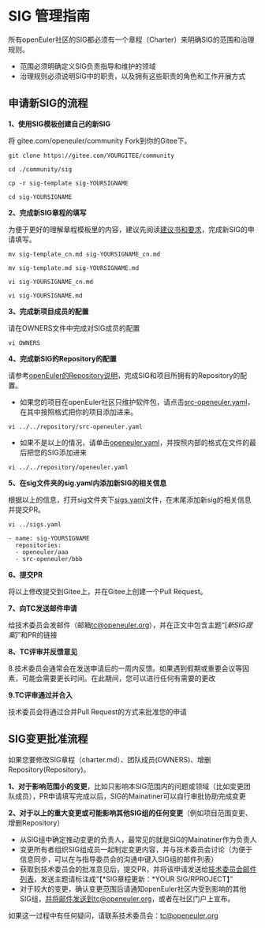 # SIG  管理指南

 所有openEuler社区的SIG都必须有一个章程（Charter）来明确SIG的范围和治理规则。

+ 范围必须明确定义SIG负责指导和维护的领域
+ 治理规则必须说明SIG中的职责，以及拥有这些职责的角色和工作开展方式



## 申请新SIG的流程

**1、使用SIG模板创建自己的新SIG**

将 gitee.com/openeuler/community Fork到你的Gitee下。


```
git clone https://gitee.com/YOURGITEE/community

cd ./community/sig

cp -r sig-template sig-YOURSIGNAME

cd sig-YOURSIGNAME

```


**2、完成新SIG章程的填写**

为便于更好的理解章程模板里的内容，建议先阅读[建议书和要求](./SIG-governance-requirements.md)，完成新SIG的申请填写。

```
mv sig-template_cn.md sig-YOURSIGNAME_cn.md

mv sig-template.md sig-YOURSIGNAME.md

vi sig-YOURSIGNAME_cn.md

vi sig-YOURSIGNAME.md

```

**3、完成新项目成员的配置**

请在OWNERS文件中完成对SIG成员的配置

```
vi OWNERS

```

**4、完成新SIG的Repository的配置**

请参考[openEuler的Repository说明](/zh/Gitee-Management/Gitee-management-guide.md)，完成SIG和项目所拥有的Repository的配置。

- 如果您的项目在openEuler社区只维护软件包，请点击[src-openeuler.yaml](/repository/src-openeuler.yaml)，在其中按照格式把你的项目添加进来。

```
vi ../../repository/src-openeuler.yaml

```

- 如果不是以上的情况，请单击[openeuler.yaml](/repository/openeuler.yaml)，并按照内部的格式在文件的最后把您的SIG添加进来

```
vi ../../repository/openeuler.yaml

```

**5、在sig文件夹的sig.yaml内添加新SIG的相关信息**

根据以上的信息，打开sig文件夹下[sigs.yaml](/sig/sigs.yaml)文件，在末尾添加新sig的相关信息并提交PR。

```
vi ../sigs.yaml

- name: sig-YOURSIGNAME
  repositories:
  - openeuler/aaa
  - src-openeuler/bbb
```

**6、提交PR**

将以上修改提交到Gitee上，并在Gitee上创建一个Pull Request。

**7、向TC发送邮件申请**

给技术委员会发邮件（邮箱<tc@openeuler.org>），并在正文中包含主题“[*新SIG提案]*”和PR的链接

**8、TC评审并反馈意见**

8.技术委员会通常会在发送申请后的一周内反馈。如果遇到假期或重要会议等因素，可能会需要更长时间。在此期间，您可以进行任何有需要的更改

**9.TC评审通过并合入**

技术委员会将通过合并Pull Request的方式来批准您的申请



##  SIG变更批准流程

如果您要修改SIG章程（charter.md）、团队成员(OWNERS)、增删Repository(Repository)。

**1、对于影响范围小的变更**，比如只影响本SIG范围内的问题或领域（比如变更团队成员），PR申请填写完成以后，SIG的Mainatiner可以自行审批协助完成变更

**2、对于以上的重大变更或可能影响其他SIG组的任何变更**（例如项目范围变更、增删Repository）

+ 从SIG组中确定推动变更的负责人，最常见的就是SIG的Mainatiner作为负责人
+ 变更所有者组织SIG组成员一起制定变更内容，并与技术委员会讨论（为便于信息同步，可以在与指导委员会的沟通中键入SIG组的邮件列表）
+ 获取到技术委员会的批准意见后，提交PR，并将该申请发送给[技术委员会邮件列表](tc@openeuler.org)，发送主题请标注成“【*SIG章程更新：*YOUR SIG/RPROJECT】”
+ 对于较大的变更，确认变更范围后请通知openEuler社区内受到影响的其他SIG组，并将邮件发送到tc@openeuler.org，或者在社区门户上宣布。

如果这一过程中有任何疑问，请联系技术委员会：<tc@openeuler.org>


